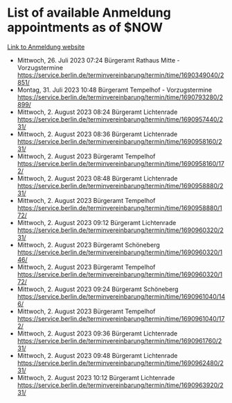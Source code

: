 # List of available Anmeldung appointments as of $NOW
[Link to Anmeldung website](https://service.berlin.de/terminvereinbarung/termin/tag.php?termin=1&anliegen[]=120686&dienstleisterlist=122210,122217,327316,122219,327312,122227,327314,122231,327346,122243,327348,122254,122252,329742,122260,329745,122262,329748,122271,327278,122273,327274,122277,327276,330436,122280,327294,122282,327290,122284,327292,122291,327270,122285,327266,122286,327264,122296,327268,150230,329760,122297,327286,122294,327284,122312,329763,122314,329775,122304,327330,122311,327334,122309,327332,317869,122281,327352,122279,329772,122283,122276,327324,122274,327326,122267,329766,122246,327318,122251,327320,122257,327322,122208,327298,122226,327300&herkunft=http%3A%2F%2Fservice.berlin.de%2Fdienstleistung%2F120686%2F)
- Mittwoch, 26. Juli 2023 07:24 Bürgeramt Rathaus Mitte - Vorzugstermine https://service.berlin.de/terminvereinbarung/termin/time/1690349040/2851/
- Montag, 31. Juli 2023 10:48 Bürgeramt Tempelhof - Vorzugstermine https://service.berlin.de/terminvereinbarung/termin/time/1690793280/2899/
- Mittwoch, 2. August 2023 08:24 Bürgeramt Lichtenrade https://service.berlin.de/terminvereinbarung/termin/time/1690957440/231/
- Mittwoch, 2. August 2023 08:36 Bürgeramt Lichtenrade https://service.berlin.de/terminvereinbarung/termin/time/1690958160/231/
- Mittwoch, 2. August 2023  Bürgeramt Tempelhof https://service.berlin.de/terminvereinbarung/termin/time/1690958160/172/
- Mittwoch, 2. August 2023 08:48 Bürgeramt Lichtenrade https://service.berlin.de/terminvereinbarung/termin/time/1690958880/231/
- Mittwoch, 2. August 2023  Bürgeramt Tempelhof https://service.berlin.de/terminvereinbarung/termin/time/1690958880/172/
- Mittwoch, 2. August 2023 09:12 Bürgeramt Lichtenrade https://service.berlin.de/terminvereinbarung/termin/time/1690960320/231/
- Mittwoch, 2. August 2023  Bürgeramt Schöneberg https://service.berlin.de/terminvereinbarung/termin/time/1690960320/146/
- Mittwoch, 2. August 2023  Bürgeramt Tempelhof https://service.berlin.de/terminvereinbarung/termin/time/1690960320/172/
- Mittwoch, 2. August 2023 09:24 Bürgeramt Schöneberg https://service.berlin.de/terminvereinbarung/termin/time/1690961040/146/
- Mittwoch, 2. August 2023  Bürgeramt Tempelhof https://service.berlin.de/terminvereinbarung/termin/time/1690961040/172/
- Mittwoch, 2. August 2023 09:36 Bürgeramt Lichtenrade https://service.berlin.de/terminvereinbarung/termin/time/1690961760/231/
- Mittwoch, 2. August 2023 09:48 Bürgeramt Lichtenrade https://service.berlin.de/terminvereinbarung/termin/time/1690962480/231/
- Mittwoch, 2. August 2023 10:12 Bürgeramt Lichtenrade https://service.berlin.de/terminvereinbarung/termin/time/1690963920/231/
